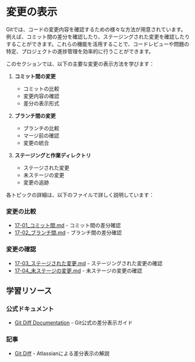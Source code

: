 # 変更の表示

Gitでは、コードの変更内容を確認するための様々な方法が用意されています。例えば、コミット間の差分を確認したり、ステージングされた変更を確認したりすることができます。これらの機能を活用することで、コードレビューや問題の特定、プロジェクトの進捗管理を効率的に行うことができます。

このセクションでは、以下の主要な変更の表示方法を学びます：

1. **コミット間の変更**
   - コミットの比較
   - 変更内容の確認
   - 差分の表示形式

2. **ブランチ間の変更**
   - ブランチの比較
   - マージ前の確認
   - 変更の統合

3. **ステージングと作業ディレクトリ**
   - ステージされた変更
   - 未ステージの変更
   - 変更の追跡

各トピックの詳細は、以下のファイルで詳しく説明しています：

### 変更の比較
- [17-01_コミット間.md](17-01_コミット間.md) - コミット間の差分確認
- [17-02_ブランチ間.md](17-02_ブランチ間.md) - ブランチ間の差分確認

### 変更の確認
- [17-03_ステージされた変更.md](17-03_ステージされた変更.md) - ステージングされた変更の確認
- [17-04_未ステージの変更.md](17-04_未ステージの変更.md) - 未ステージの変更の確認

## 学習リソース

### 公式ドキュメント
- [Git Diff Documentation](https://git-scm.com/docs/git-diff) - Git公式の差分表示ガイド

### 記事
- [Git Diff](https://www.atlassian.com/git/tutorials/saving-changes/git-diff) - Atlassianによる差分表示の解説 
